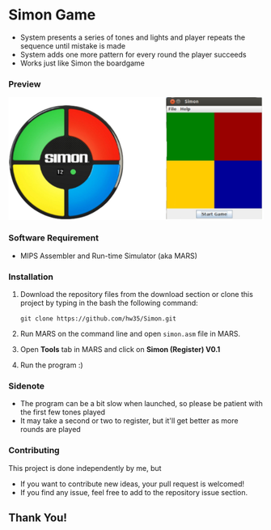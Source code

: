 # Simon Game
* System presents a series of tones and lights and player repeats the sequence until mistake is made
* System adds one more pattern for every round the player succeeds
* Works just like Simon the boardgame

### Preview
![Simon - screenshot](mars4_5/images/simon_ss.png)

### Software Requirement
* MIPS Assembler and Run-time Simulator (aka MARS)

### Installation

1. Download the repository files from the download section or clone this project by typing in the bash the following command:

       git clone https://github.com/hw35/Simon.git
3. Run MARS on the command line and open `simon.asm` file in MARS.
4. Open **Tools** tab in MARS and click on **Simon (Register) V0.1**
5. Run the program :)

### Sidenote
* The program can be a bit slow when launched, so please be patient with the first few tones played
* It may take a second or two to register, but it'll get better as more rounds are played

### Contributing
This project is done independently by me, but
* If you want to contribute new ideas, your pull request is welcomed!
* If you find any issue, feel free to add to the repository issue section.

## Thank You!
